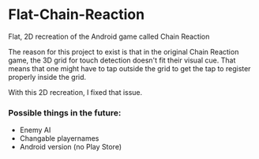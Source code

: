 # Flat-Chain-Reaction

Flat, 2D recreation of the Android game called Chain Reaction

The reason for this project to exist is that in the original Chain Reaction game, the 3D grid for touch detection doesn't fit their visual cue.
That means that one might have to tap outside the grid to get the tap to register properly inside the grid.

With this 2D recreation, I fixed that issue.

### Possible things in the future:

- Enemy AI
- Changable playernames
- Android version (no Play Store)